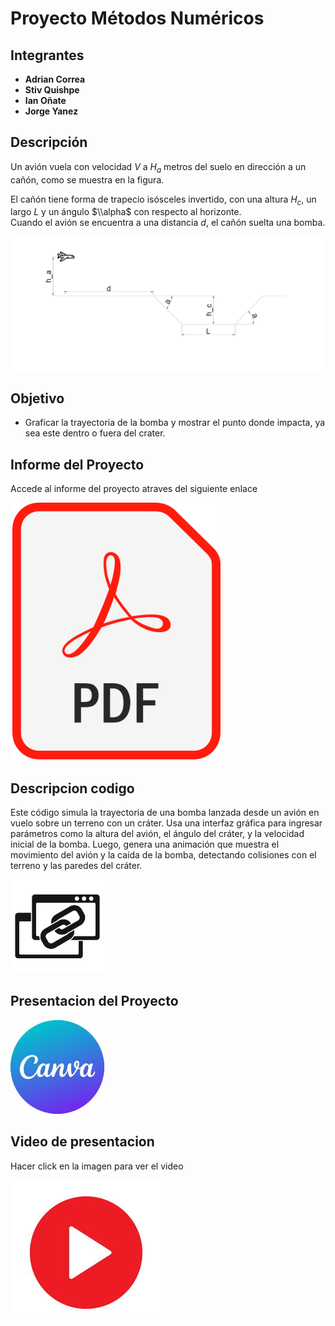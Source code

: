 # Proyecto Métodos Numéricos

## Integrantes
- **Adrian Correa**  
- **Stiv Quishpe**  
- **Ian Oñate**   
- **Jorge Yanez**

## Descripción
Un avión vuela con velocidad $V$ a $H_a$ metros del suelo en dirección a un cañón, como se muestra en la figura.  

El cañón tiene forma de trapecio isósceles invertido, con una altura $H_c$, un largo $L$ y un ángulo $\\alpha$ con respecto al horizonte.  
Cuando el avión se encuentra a una distancia $d$, el cañón suelta una bomba.  

![Cañón y trayectoria del avión](im2.png)  

## Objetivo
- Graficar la trayectoria de la bomba y mostrar el punto donde impacta, ya sea este dentro o fuera del crater.

## Informe del Proyecto 
Accede al informe del proyecto atraves del siguiente enlace

[![Haz clic para ver el video](Imagen3.png)](Informe_sobrevuelo.pdf)

## Descripcion codigo
Este código simula la trayectoria de una bomba lanzada desde un avión en vuelo sobre un terreno con un cráter. Usa una interfaz gráfica para ingresar parámetros como la altura del avión, el ángulo del cráter, y la velocidad inicial de la bomba. Luego, genera una animación que muestra el movimiento del avión y la caída de la bomba, detectando colisiones con el terreno y las paredes del cráter.


<a href="https://github.com/stiv001/Proyecto-metodos/blob/main/Proyecto.ipynb">
  <img src="link.jpg" alt="Haz clic para ver el video" width="150">
</a>

## Presentacion del Proyecto

<a href="https://www.canva.com/design/DAGX5xTybn8/irjvjereVYqLB5qGz30e9w/edit">
  <img src="canva.jpg" alt="Haz clic para abrir Canva" width="150">
</a>


## Video de presentacion 
Hacer click en la imagen para ver el video

[![Haz clic para ver el video](Video.png)](Ejecucion.mp4)
